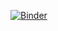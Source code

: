 [![Binder](https://mybinder.org/badge_logo.svg)](https://mybinder.org/v2/gh/woai-art/my-first-binder.git/HEAD)
